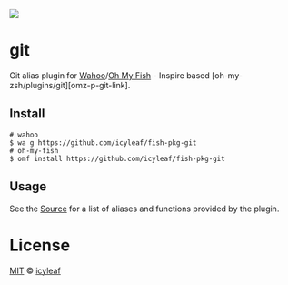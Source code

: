 ![][license-badge]

# git

Git alias plugin for [Wahoo][wahoo-link]/[Oh My Fish][omf-link] - Inspire based [oh-my-zsh/plugins/git][omz-p-git-link].

## Install

```fish
# wahoo
$ wa g https://github.com/icyleaf/fish-pkg-git
# oh-my-fish
$ omf install https://github.com/icyleaf/fish-pkg-git
```

## Usage

See the [Source](git.fish) for a list of aliases and functions provided by the plugin.

# License

[MIT][mit] © [icyleaf][author]


[mit]:            http://opensource.org/licenses/MIT
[author]:         http://github.com/icyleaf
[wahoo-link]:     http://github.com/wa/wahoo
[omf-link]:       https://www.github.com/oh-my-fish/oh-my-fish
[omz-xcode-link]: https://github.com/robbyrussell/oh-my-zsh/blob/master/plugins/xcode/xcode.plugin.zsh
[license-badge]:  https://img.shields.io/badge/license-MIT-007EC7.svg?style=flat-square